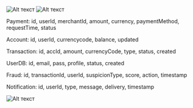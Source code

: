 ![Alt текст](/img/system-design/payment_req.jpg)
![Alt текст](/img/system-design/payment.jpg)

Payment: id, userId, merchantId, amount, currency, paymentMethod, requestTime, status

Account: id, userId, currencycode, balance, updated

Transaction: id, accId, amount, currencyCode, type, status, created

UserDB: id, email, pass, profile, status, created

Fraud: id, transactionId, userId, suspicionType, score, action, timestamp

Notification: id, userId, type, message, delivery, timestamp

![Alt текст](/img/system-design/paymentPattern.jpg)
